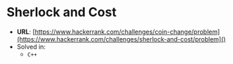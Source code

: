 # Sherlock and Cost

* **URL**: [https://www.hackerrank.com/challenges/coin-change/problem](https://www.hackerrank.com/challenges/sherlock-and-cost/problem]()
* Solved in:
    * `C++`
